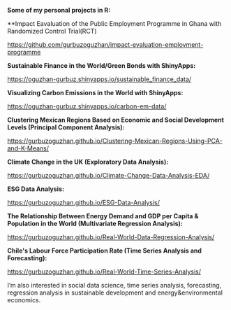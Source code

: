 **Some of my personal projects in R:**

**Impact Eavaluation of the Public Employment Programme in Ghana with Randomized Control Trial(RCT)

https://github.com/gurbuzoguzhan/impact-evaluation-employment-programme

**Sustainable Finance in the World/Green Bonds with ShinyApps:**

https://oguzhan-gurbuz.shinyapps.io/sustainable_finance_data/

**Visualizing Carbon Emissions in the World with ShinyApps:**

https://oguzhan-gurbuz.shinyapps.io/carbon-em-data/

**Clustering Mexican Regions Based on Economic and Social Development Levels (Principal Component Analysis):**

https://gurbuzoguzhan.github.io/Clustering-Mexican-Regions-Using-PCA-and-K-Means/

**Climate Change in the UK (Exploratory Data Analysis):**

https://gurbuzoguzhan.github.io/Climate-Change-Data-Analysis-EDA/

**ESG Data Analysis:**

https://gurbuzoguzhan.github.io/ESG-Data-Analysis/

**The Relationship Between Energy Demand and GDP per Capita & Population in the World (Multivariate Regression Analysis):**

https://gurbuzoguzhan.github.io/Real-World-Data-Regression-Analysis/

**Chile's Labour Force Participation Rate (Time Series Analysis and Forecasting):** 

https://gurbuzoguzhan.github.io/Real-World-Time-Series-Analysis/

I’m also interested in social data science, time series analysis, forecasting, regression analysis in sustainable development and energy&environmental economics.
